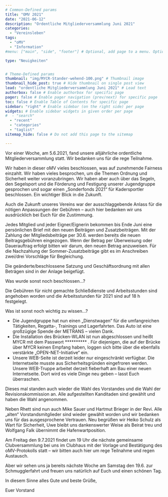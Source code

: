 ```yaml
---
# Common-Defined params
title: "OMV 2021"
date: "2021-06-12"
description: "Ordentliche Mitgliederversammlung Juni 2021"
categories:
  - "Vereinsleben"
tags:
  - "oMV"
  - "Information"
#menu: ["main", "side", "footer"] # Optional, add page to a menu. Options: main, side, footer

type: "Neuigkeiten"


# Theme-Defined params
thumbnail: "img/MYCR-Stander-wehend-100.png" # Thumbnail image
thumbnail_hide_post: true # Hide thumbnail on single post view
lead: "ordentliche Mitgliederversammlung Juni 2021" # Lead text
authorbox: false # Enable authorbox for specific page
pager: false # Enable pager navigation (prev/next) for specific page
toc: false # Enable Table of Contents for specific page
sidebar: "right" # Enable sidebar (on the right side) per page
widgets: # Enable sidebar widgets in given order per page
#  - "search"
  - "recent"
  - "categories"
  - "taglist"
sitemap_hide: false # Do not add this page to the sitemap

---
```




Vor einer Woche, am 5.6.2021, fand unsere alljährliche ordentliche Mitgliederversammlung statt. Wir bedanken uns für die rege Teilnahme.

Wir haben in dieser oMV vieles beschlossen, was auf zunehmende Fairness einzahlt. Wir haben vieles besprochen, um die Themen Ordnung und Sicherheit weiter voranzubringen. Wir haben aber auch über das Segeln, den Segelsport und die Förderung und Festigung unserer Jugendgruppe gesprochen und sogar einen „Sonderfonds 2021“ für Kadersportler beschlossen. Ein wichtiger Blick in die Zukunft.

Auch die Zukunft unseres Vereins war der ausschlaggebende Anlass für die nötigen Anpassungen der Gebühren – auch hier bedanken wir uns ausdrücklich bei Euch für die Zustimmung.

Jedes Mitglied und jeder Eigner/Eignerin bekommen bis Ende Juni eine persönlichen Brief mit den neuen Beiträgen und Zusatzbeiträgen. Mit der Zahlung der Mitgliedsbeiträge per 30.6. werden bereits die neuen Beitragsgebühren eingezogen. Wenn der Betrag per Überweisung oder Dauerauftrag erfolgt bitten wir darum, den neuen Betrag anzuweisen. Für die Nachzahlung der Sommer-Zusatzbeiträge gibt es im Anschreiben zwei/drei Vorschläge für Begleichung.

Die geänderte/beschlossene Satzung und Geschäftsordnung mit allen Beträgen sind in der Anlage beigefügt.

Was wurde sonst noch beschlossen…?

Die Gebühren für nicht gemachte Schließdienste und Arbeitsstunden sind angehoben worden und die Arbeitsstunden für 2021 sind auf 18 h festgelegt.

Was ist sonst noch wichtig zu wissen…?

* Die Jugendgruppe hat nun einen „Dienstwagen“ für die umfangreichen Tätigkeiten, Regatta-, Trainings und Lagerfahrten. Das Auto ist eine großzügige Spende der METRANS – vielen Dank.
* Die Installation des Brücken-WLAN ist nun abgeschlossen und heißt MYCR mit dem Passwort ********** . Für diejenigen, die auf der Brücke über MYCR keinen Empfang haben, loggen sich bitte über die ebenfalls verstärkte „OPEN-NET-Initiative“ ein.
* Unsere WEB-Seite ist derzeit leider nur eingeschränkt verfügbar. Die Internetseite musste aus Sicherheitsgründen eingefroren werden. Unsere WEB-Truppe arbeitet derzeit fieberhaft am Bau einer neuen Internetseite. Dort wird es viele Dinge neu geben – lasst Euch überraschen.

Dieses mal standen auch wieder die Wahl des Vorstandes und die Wahl der Revisionskommission an. Alle aufgestellten Kanditaden sind gewählt und haben die Wahl angenommen.

Neben Rhett sind nun auch Mike Sauer und Hartmut Brieger in der Revi.
Alle „alten“ Vorstandsmitglieder sind wieder gewählt worden und wir bedanken uns für das ausgesprochene Vertrauen. Neu begrüßen wir Heiko Schulz als Wart für Sicherheit,  Uwe bleibt uns dankenswerter Weise als Beirat treu und Wolfgang Falk übernimmt die Hafenwartposition. 

Am Freitag den 9.7.2021 findet um 19 Uhr die nächste gemeinsame Clubversammlung bei uns im Clubhaus mit der Vorlage und Bestätigung des oMV-Protokolls statt – wir bitten auch hier um rege Teilnahme und regen Austausch.

Aber wir sehen uns ja bereits nächste Woche am Samstag den 19.6. zur Schmugglerfahrt und freuen uns natürlich auf Euch und einen schönen Tag.
 
In diesem Sinne alles Gute und beste Grüße,

Euer Vorstand
